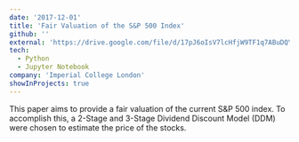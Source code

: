 ```yaml
---
date: '2017-12-01'
title: 'Fair Valuation of the S&P 500 Index'
github: ''
external: 'https://drive.google.com/file/d/17pJ6oIsV7lcHfjW9TF1q7ABuDQY1sj9I/view?usp=sharing'
tech:
  - Python
  - Jupyter Notebook
company: 'Imperial College London'
showInProjects: true
---
```


This paper aims to provide a fair valuation of the current S&P 500 index. To accomplish this, a 2-Stage and 3-Stage Dividend Discount Model (DDM) were chosen to estimate the price of the stocks.